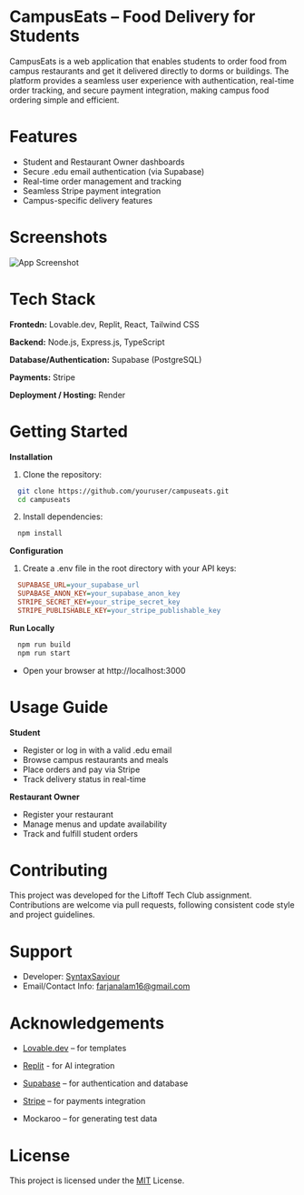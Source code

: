 
# CampusEats – Food Delivery for Students

CampusEats is a web application that enables students to order food from campus restaurants and get it delivered directly to dorms or buildings. The platform provides a seamless user experience with authentication, real-time order tracking, and secure payment integration, making campus food ordering simple and efficient.


# Features

- Student and Restaurant Owner dashboards
- Secure .edu email authentication (via Supabase)
- Real-time order management and tracking
- Seamless Stripe payment integration
- Campus-specific delivery features


# Screenshots

![App Screenshot](<img src="assets/screenshot.png" width="600">)


# Tech Stack

**Frontedn:** Lovable.dev, Replit, React, Tailwind CSS

**Backend:** Node.js, Express.js, TypeScript

**Database/Authentication:** Supabase (PostgreSQL)

**Payments:** Stripe

**Deployment / Hosting:** Render

# Getting Started

**Installation**

1. Clone the repository:
```bash
  git clone https://github.com/youruser/campuseats.git
  cd campuseats
```

2. Install dependencies:
```bash
  npm install
```

**Configuration**
1. Create a .env file in the root directory with your API keys:
```ini
  SUPABASE_URL=your_supabase_url
  SUPABASE_ANON_KEY=your_supabase_anon_key
  STRIPE_SECRET_KEY=your_stripe_secret_key
  STRIPE_PUBLISHABLE_KEY=your_stripe_publishable_key
```

**Run Locally**
```bash
  npm run build
  npm run start
```
- Open your browser at http://localhost:3000
# Usage Guide

**Student**
- Register or log in with a valid .edu email
- Browse campus restaurants and meals
- Place orders and pay via Stripe
- Track delivery status in real-time

**Restaurant Owner**
- Register your restaurant
- Manage menus and update availability
- Track and fulfill student orders


# Contributing

This project was developed for the Liftoff Tech Club assignment. Contributions are welcome via pull requests, following consistent code style and project guidelines.


# Support

- Developer: [SyntaxSaviour](https://github.com/SyntaxSaviour)
- Email/Contact Info: farjanalam16@gmail.com


# Acknowledgements

- [Lovable.dev](https://lovable.dev/) – for templates

- [Replit](https://replit.com/) - for AI integration

- [Supabase](https://supabase.com/) – for authentication and database

- [Stripe](https://stripe.com/in) – for payments integration

- Mockaroo – for generating test data


# License

This project is licensed under the [MIT](https://choosealicense.com/licenses/mit/) License.


